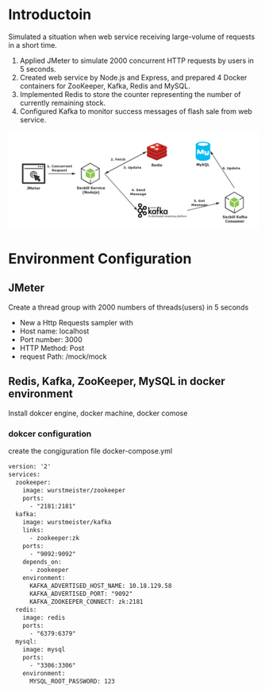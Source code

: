 # Introductoin

Simulated a situation when web service receiving large-volume of requests in a short time.
1. Applied JMeter to simulate 2000 concurrent HTTP requests by users in 5 seconds.
2. Created web service by Node.js and Express, and prepared 4 Docker containers for ZooKeeper, Kafka, Redis and MySQL.
3. Implemented Redis to store the counter representing the number of currently remaining stock.
4. Configured Kafka to monitor success messages of flash sale from web service.

![Alt text](https://github.com/ferzl123/Black-Friday-Flash-sale-mock/blob/master/1.png "Optional title")

# Environment Configuration

## JMeter

Create a thread group with 2000 numbers of threads(users) in 5 seconds
* New a Http Requests sampler with 
* Host name: localhost 
* Port number: 3000
* HTTP Method: Post
* request Path: /mock/mock

## Redis, Kafka, ZooKeeper, MySQL in docker environment

Install dokcer engine, docker machine, docker comose

### dokcer configuration
create the congiguration file docker-compose.yml

```
version: '2'
services:
  zookeeper:
    image: wurstmeister/zookeeper
    ports:
      - "2181:2181"
  kafka:
    image: wurstmeister/kafka
    links:
      - zookeeper:zk
    ports:
      - "9092:9092"
    depends_on:
      - zookeeper
    environment:
      KAFKA_ADVERTISED_HOST_NAME: 10.18.129.58
      KAFKA_ADVERTISED_PORT: "9092"
      KAFKA_ZOOKEEPER_CONNECT: zk:2181
  redis:
    image: redis
    ports:
      - "6379:6379"
  mysql:
    image: mysql
    ports:
      - "3306:3306"
    environment:
      MYSQL_ROOT_PASSWORD: 123
```
